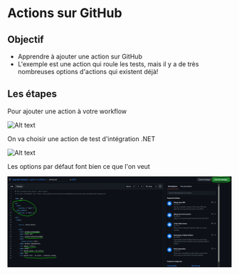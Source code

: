# Actions sur GitHub

## Objectif

- Apprendre à ajouter une action sur GitHub
- L'exemple est une action qui roule les tests, mais il y a de très nombreuses options d'actions qui existent déjà!


## Les étapes

Pour ajouter une action à votre workflow

![Alt text](/img/infos/GitHub/AddWorkflowAction.png)

On va choisir une action de test d'intégration .NET

![Alt text](/img/infos/GitHub/AddWorkflowTestAction.png)

Les options par défaut font bien ce que l'on veut

![Alt text](image.png)
